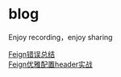 # blog
Enjoy recording，enjoy sharing

[Feign错误总结](./Feign踩坑系列.md)  
[Feign优雅配置header实战](./Feignclient添加header实践.md)
